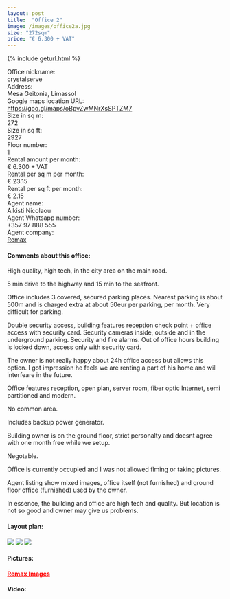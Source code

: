 ```yaml
---
layout: post
title:  "Office 2"
image: /images/office2a.jpg
size: "272sqm"
price: "€ 6.300 + VAT"
---
```

{% include geturl.html %}
<div class="office-info-grid">
    <div>Office nickname:</div>
    <div>crystalserve</div>
    <div>Address:</div>
    <div>Mesa Geitonia, Limassol</div>
    <div>Google maps location URL:</div>
    <div><a href="https://goo.gl/maps/B9u2T5KgWtpDRSz97" target="_blank" rel="noopener noreferrer">https://goo.gl/maps/oBpvZwMNrXsSPTZM7</a></div>
    <div>Size in sq m:</div>
    <div>272</div>
    <div>Size in sq ft:</div>
    <div>2927</div>
    <div>Floor number:</div>
    <div>1</div>
    <div>Rental amount per month:</div>
    <div>€ 6.300 + VAT</div>
    <div>Rental per sq m per month:</div>
    <div>€ 23.15</div>
    <div>Rental per sq ft per month:</div>
    <div>€ 2.15</div>
    <div>Agent name:</div>
    <div>Alkisti Nicolaou</div>
    <div>Agent Whatsapp number:</div>
    <div>+357 97 888 555</div>
    <div>Agent company:</div>
    <div><a href="https://www.remax.com.cy/en-cy/listings/limassol/480031003-162?LFPNNSource=Search&cKey=480031003-162&HighlightingWords=" target="_blank" rel="noopener noreferrer">Remax</a></div>
</div>

#### Comments about this office:

High quality, high tech, in the city area on the main road. 

5 min drive to the highway and 15 min to the seafront. 

Office includes 3 covered, secured parking places. Nearest parking is about 500m and is charged extra at about 50eur per parking, per month. Very difficult for parking.

Double security access, building features reception check point + office access with security card. Security cameras inside, outside and in the underground parking. Security and fire alarms. Out of office hours building is locked down, access only with security card. 

The owner is not really happy about 24h office access but allows this option. I got impression he feels we are renting a part of his home and will interfeare in the future.

Office features reception, open plan, server room, fiber optic Internet, semi partitioned and modern.

No common area. 

Includes backup power generator.

Building owner is on the ground floor, strict personalty and doesnt agree with one month free while we setup.

Negotable.

Office is currently occupied and I was not allowed flming or taking pictures. 

Agent listing show mixed images, office itself (not furnished) and ground floor office (furnished) used by the owner.

In essence, the building and office are high tech and quality. But location is not so good and owner may give us problems.

#### Layout plan:

<img src="{{ '/images/1.jpg' | prepend: SourceUrl }}">

<img src="{{ '/images/2.jpg' | prepend: SourceUrl }}">

<img src="{{ '/images/3.jpg' | prepend: SourceUrl }}">

#### Pictures:

<a href="https://www.remax.com.cy/en-cy/listings/limassol/480031003-162?LFPNNSource=Search&cKey=480031003-162&HighlightingWords=" target="_blank" rel="noopener noreferrer" style="color: red; font-weight: bold;">Remax Images</a>

#### Video:


